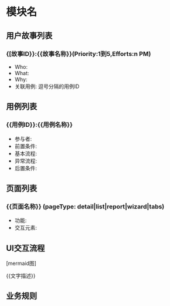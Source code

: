 # 模块名

## 用户故事列表

### {[故事ID}}:{{故事名称}}(Priority:1到5,Efforts:n PM)

[TAGS]: DYNAMIC

- Who:
- What:
- Why:
- 关联用例: 逗号分隔的用例ID

## 用例列表

### {{用例ID}}:{{用例名称}}

[TAGS]: DYNAMIC

- 参与者:
- 前置条件:
- 基本流程:
- 异常流程:
- 后置条件:

## 页面列表

### {{页面名称}} (pageType: detail|list|report|wizard|tabs)

[TAGS]: DYNAMIC

- 功能:
- 交互元素:

## UI交互流程

[mermaid图]

{{文字描述}}

## 业务规则
